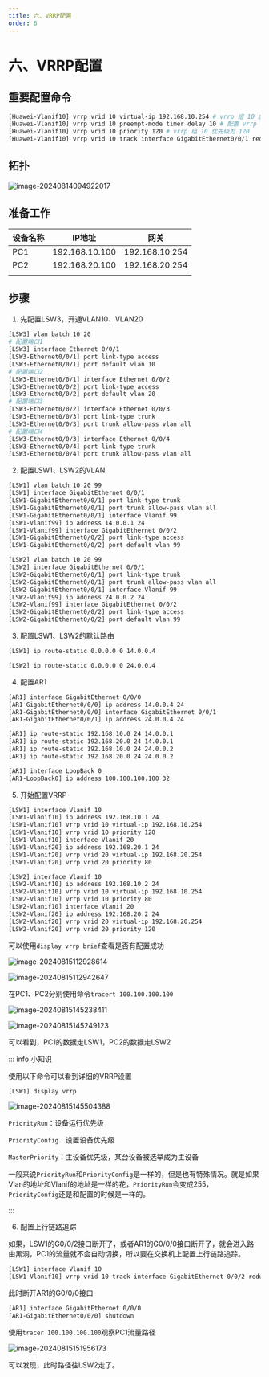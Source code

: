 ```yaml
---
title: 六、VRRP配置
order: 6
---
```


# 六、VRRP配置

## 重要配置命令

```bash
[Huawei-Vlanif10] vrrp vrid 10 virtual-ip 192.168.10.254 # vrrp 组 10 虚拟网关为 192.168.10.254
[Huawei-Vlanif10] vrrp vrid 10 preempt-mode timer delay 10 # 配置 vrrp 组 10 的抢占时间为 20 秒
[Huawei-Vlanif10] vrrp vrid 10 priority 120 # vrrp 组 10 优先级为 120
[Huawei-Vlanif10] vrrp vrid 10 track interface GigabitEthernet0/0/1 reduced 50 # vrrp 组 10 开启追踪端口g0/0/1，优先级降低 5
```

## 拓扑

![image-20240814094922017](md_img/image-20240814094922017.png)

## 准备工作

| 设备名称 | IP地址         | 网关           |
| -------- | -------------- | -------------- |
| PC1      | 192.168.10.100 | 192.168.10.254 |
| PC2      | 192.168.20.100 | 192.168.20.254 |
|          |                |                |



## 步骤

1. 先配置LSW3，开通VLAN10、VLAN20

```bash
[LSW3] vlan batch 10 20
# 配置端口1
[LSW3] interface Ethernet 0/0/1
[LSW3-Ethernet0/0/1] port link-type access
[LSW3-Ethernet0/0/1] port default vlan 10
# 配置端口2
[LSW3-Ethernet0/0/1] interface Ethernet 0/0/2
[LSW3-Ethernet0/0/2] port link-type access
[LSW3-Ethernet0/0/2] port default vlan 20
# 配置端口3
[LSW3-Ethernet0/0/2] interface Ethernet 0/0/3
[LSW3-Ethernet0/0/3] port link-type trunk 
[LSW3-Ethernet0/0/3] port trunk allow-pass vlan all
# 配置端口4
[LSW3-Ethernet0/0/3] interface Ethernet 0/0/4
[LSW3-Ethernet0/0/4] port link-type trunk
[LSW3-Ethernet0/0/4] port trunk allow-pass vlan all
```

2. 配置LSW1、LSW2的VLAN

``` bash
[LSW1] vlan batch 10 20 99
[LSW1] interface GigabitEthernet 0/0/1
[LSW1-GigabitEthernet0/0/1] port link-type trunk
[LSW1-GigabitEthernet0/0/1] port trunk allow-pass vlan all
[LSW1-GigabitEthernet0/0/1] interface Vlanif 99
[LSW1-Vlanif99] ip address 14.0.0.1 24
[LSW1-Vlanif99] interface GigabitEthernet 0/0/2
[LSW1-GigabitEthernet0/0/2] port link-type access
[LSW1-GigabitEthernet0/0/2] port default vlan 99

[LSW2] vlan batch 10 20 99
[LSW2] interface GigabitEthernet 0/0/1
[LSW2-GigabitEthernet0/0/1] port link-type trunk
[LSW2-GigabitEthernet0/0/1] port trunk allow-pass vlan all
[LSW2-GigabitEthernet0/0/1] interface Vlanif 99
[LSW2-Vlanif99] ip address 24.0.0.2 24
[LSW2-Vlanif99] interface GigabitEthernet 0/0/2
[LSW2-GigabitEthernet0/0/2] port link-type access
[LSW2-GigabitEthernet0/0/2] port default vlan 99
```

3. 配置LSW1、LSW2的默认路由

```bash
[LSW1] ip route-static 0.0.0.0 0 14.0.0.4

[LSW2] ip route-static 0.0.0.0 0 24.0.0.4
```

4. 配置AR1

```bash
[AR1] interface GigabitEthernet 0/0/0
[AR1-GigabitEthernet0/0/0] ip address 14.0.0.4 24
[AR1-GigabitEthernet0/0/0] interface GigabitEthernet 0/0/1
[AR1-GigabitEthernet0/0/1] ip address 24.0.0.4 24

[AR1] ip route-static 192.168.10.0 24 14.0.0.1
[AR1] ip route-static 192.168.20.0 24 14.0.0.1
[AR1] ip route-static 192.168.10.0 24 24.0.0.2
[AR1] ip route-static 192.168.20.0 24 24.0.0.2

[AR1] interface LoopBack 0
[AR1-LoopBack0] ip address 100.100.100.100 32
```

5. 开始配置VRRP

```bash
[LSW1] interface Vlanif 10
[LSW1-Vlanif10] ip address 192.168.10.1 24
[LSW1-Vlanif10] vrrp vrid 10 virtual-ip 192.168.10.254
[LSW1-Vlanif10] vrrp vrid 10 priority 120
[LSW1-Vlanif10] interface Vlanif 20
[LSW1-Vlanif20] ip address 192.168.20.1 24
[LSW1-Vlanif20] vrrp vrid 20 virtual-ip 192.168.20.254
[LSW1-Vlanif20] vrrp vrid 20 priority 80

[LSW2] interface Vlanif 10
[LSW2-Vlanif10] ip address 192.168.10.2 24
[LSW2-Vlanif10] vrrp vrid 10 virtual-ip 192.168.10.254
[LSW2-Vlanif10] vrrp vrid 10 priority 80
[LSW2-Vlanif10] interface Vlanif 20
[LSW2-Vlanif20] ip address 192.168.20.2 24
[LSW2-Vlanif20] vrrp vrid 20 virtual-ip 192.168.20.254
[LSW2-Vlanif20] vrrp vrid 20 priority 120
```

可以使用`display vrrp brief`查看是否有配置成功

![image-20240815112928614](md_img/image-20240815112928614.png)

![image-20240815112942647](md_img/image-20240815112942647.png)

在PC1、PC2分别使用命令`tracert 100.100.100.100`

![image-20240815145238411](md_img/image-20240815145238411.png)

![image-20240815145249123](md_img/image-20240815145249123.png)

可以看到，PC1的数据走LSW1，PC2的数据走LSW2



::: info 小知识

使用以下命令可以看到详细的VRRP设置

```bash
[LSW1] display vrrp
```

![image-20240815145504388](md_img/image-20240815145504388.png)

`PriorityRun`：设备运行优先级

`PriorityConfig`：设置设备优先级

`MasterPriority`：主设备优先级，某台设备被选举成为主设备

一般来说`PriorityRun`和`PriorityConfig`是一样的，但是也有特殊情况。就是如果Vlan的地址和Vlanif的地址是一样的花，`PriorityRun`会变成255，`PriorityConfig`还是和配置的时候是一样的。

:::

6. 配置上行链路追踪

如果，LSW1的G0/0/2接口断开了，或者AR1的G0/0/0接口断开了，就会进入路由黑洞，PC1的流量就不会自动切换，所以要在交换机上配置上行链路追踪。

```bash
[LSW1] interface Vlanif 10
[LSW1-Vlanif10] vrrp vrid 10 track interface GigabitEthernet 0/0/2 reduced 50
```

此时断开AR1的G0/0/0接口

```bash
[AR1] interface GigabitEthernet 0/0/0
[AR1-GigabitEthernet0/0/0] shutdown
```

使用`tracer 100.100.100.100`观察PC1流量路径

![image-20240815151956173](md_img/image-20240815151956173.png)

可以发现，此时路径往LSW2走了。

